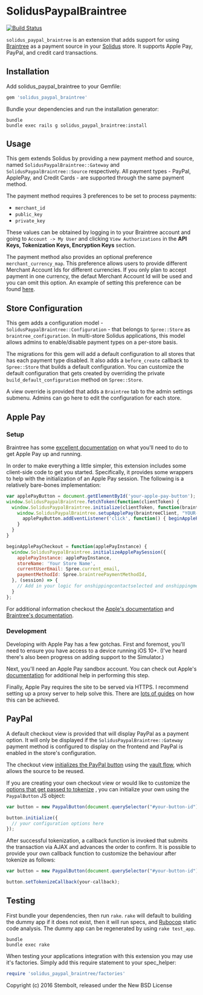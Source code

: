 SolidusPaypalBraintree
======================

[![Build Status](https://travis-ci.org/solidusio/solidus_paypal_braintree.svg?branch=master)](https://travis-ci.org/solidusio/solidus_paypal_braintree)

`solidus_paypal_braintree` is an extension that adds support for using [Braintree](https://www.braintreepayments.com) as a payment source in your [Solidus](https://solidus.io/) store. It supports Apple Pay, PayPal, and credit card transactions.

Installation
------------

Add solidus_paypal_braintree to your Gemfile:

```ruby
gem 'solidus_paypal_braintree'
```

Bundle your dependencies and run the installation generator:

```shell
bundle
bundle exec rails g solidus_paypal_braintree:install
```

Usage
-----

This gem extends Solidus by providing a new payment method and source, named
`SolidusPaypalBraintree::Gateway` and `SolidusPaypalBraintree::Source` respectively.
All payment types - PayPal, ApplePay, and Credit Cards - are supported through
the same payment method.

The payment method requires 3 preferences to be set to process payments:
- `merchant_id`
- `public_key`
- `private_key`

These values can be obtained by logging in to your Braintree account and going
to `Account -> My User` and clicking `View Authorizations` in the **API Keys,
Tokenization Keys, Encryption Keys** section.

The payment method also provides an optional preference `merchant_currency_map`.
This preference allows users to provide different Merchant Account Ids for
different currencies. If you only plan to accept payment in one currency, the
defaut Merchant Account Id will be used and you can omit this option.
An example of setting this preference can be found
[here](https://github.com/solidusio/solidus_paypal_braintree/blob/master/spec/spec_helper.rb#L70-L72).

Store Configuration
-------------------

This gem adds a configuration model - `SolidusPaypalBraintree::Configuration` -
that belongs to `Spree::Store` as `braintree_configuration`. In multi-store
Solidus applications, this model allows admins to enable/disable payment types
on a per-store basis.

The migrations for this gem will add a default configuration to all stores that
has each payment type disabled. It also adds a `before_create` callback to
`Spree::Store` that builds a default configuration. You can customize the
default configuration that gets created by overriding the private
`build_default_configuration` method on `Spree::Store`.

A view override is provided that adds a `Braintree` tab to the admin settings
submenu. Admins can go here to edit the configuration for each store.

Apple Pay
---------

### Setup
Braintree has some [excellent documentation](https://developers.braintreepayments.com/guides/apple-pay/configuration/javascript/v3) on what you'll need to do to get Apple Pay up and running.

In order to make everything a little simpler, this extension includes some client-side code to get you started. Specifically, it provides some wrappers to help with the initialization of an Apple Pay session. The following is a relatively bare-bones implementation:
```javascript
var applePayButton = document.getElementById('your-apple-pay-button');
window.SolidusPaypalBraintree.fetchToken(function(clientToken) {
  window.SolidusPaypalBraintree.initialize(clientToken, function(braintreeClient) {
    window.SolidusPaypalBraintree.setupApplePay(braintreeClient, "YOUR-MERCHANT-ID", funtion(applePayInstance) {
      applePayButton.addEventListener('click', function() { beginApplePayCheckout(applePayInstance) });
    }
  }
}

beginApplePayCheckout = function(applePayInstance) {
  window.SolidusPaypalBraintree.initializeApplePaySession({
    applePayInstance: applePayInstance,
    storeName: 'Your Store Name',
    currentUserEmail: Spree.current_email,
    paymentMethodId: Spree.braintreePaymentMethodId,
  }, (session) => {
    // Add in your logic for onshippingcontactselected and onshippingmethodselected.
  }
};
```

For additional information checkout the [Apple's documentation](https://developer.apple.com/reference/applepayjs/) and [Braintree's documentation](https://developers.braintreepayments.com/guides/apple-pay/client-side/javascript/v3).

### Development
Developing with Apple Pay has a few gotchas. First and foremost, you'll need to ensure you have access to a device running iOS 10+. (I've heard there's also been progress on adding support to the Simulator.)

Next, you'll need an Apple Pay sandbox account. You can check out Apple's [documentation](https://developer.apple.com/support/apple-pay-sandbox/) for additional help in performing this step.

Finally, Apple Pay requires the site to be served via HTTPS. I recommend setting up a proxy server to help solve this. There are [lots of guides](https://www.google.ca/search?q=nginx+reverse+proxy+ssl+localhost) on how this can be achieved.

PayPal
------

A default checkout view is provided that will display PayPal as a payment option.
It will only be displayed if the `SolidusPaypalBraintree::Gateway` payment
method is configured to display on the frontend and PayPal is enabled in the
store's configuration.

The checkout view
[initializes the PayPal button](/lib/views/frontend/spree/checkout/payment/_paypal_braintree.html.erb)
using the
[vault flow](https://developers.braintreepayments.com/guides/paypal/overview/javascript/v3),
which allows the source to be reused.

If you are creating your own checkout view or would like to customize the
[options that get passed to tokenize](https://braintree.github.io/braintree-web/3.6.3/PayPal.html#tokenize)
, you can initialize your own using the `PaypalButton` JS object:

```javascript
var button = new PaypalButton(document.querySelector("#your-button-id"));

button.initialize({
  // your configuration options here
});
```

After successful tokenization, a callback function is invoked that submits the
transaction via AJAX and advances the order to confirm. It is possible to provide
your own callback function to customize the behaviour after tokenize as follows:

```javascript
var button = new PaypalButton(document.querySelector("#your-button-id"));

button.setTokenizeCallback(your-callback);
```

Testing
-------

First bundle your dependencies, then run `rake`. `rake` will default to building the dummy app if it does not exist, then it will run specs, and [Rubocop](https://github.com/bbatsov/rubocop) static code analysis. The dummy app can be regenerated by using `rake test_app`.

```shell
bundle
bundle exec rake
```

When testing your applications integration with this extension you may use it's factories.
Simply add this require statement to your spec_helper:

```ruby
require 'solidus_paypal_braintree/factories'
```

Copyright (c) 2016 Stembolt, released under the New BSD License
